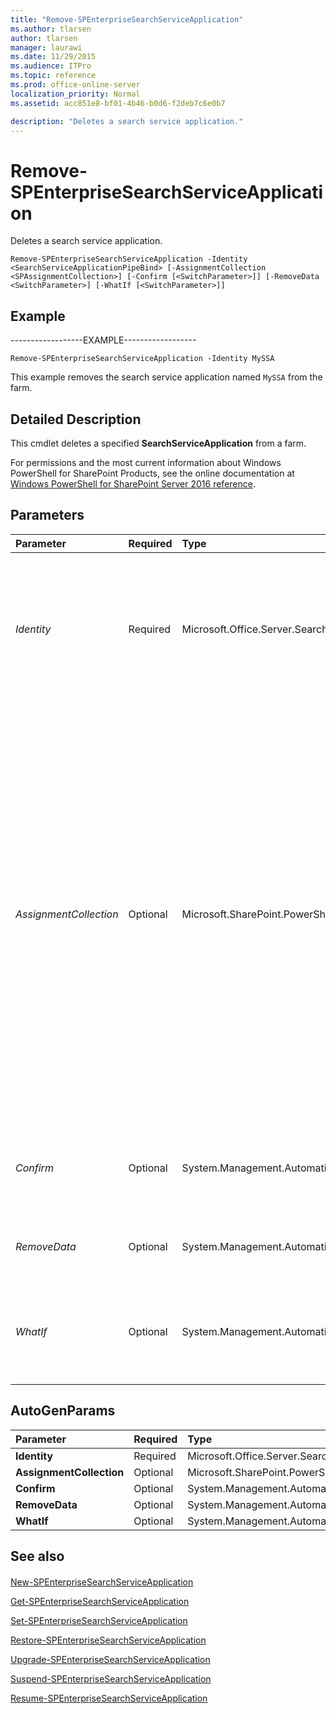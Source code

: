 ```yaml
---
title: "Remove-SPEnterpriseSearchServiceApplication"
ms.author: tlarsen
author: tlarsen
manager: laurawi
ms.date: 11/29/2015
ms.audience: ITPro
ms.topic: reference
ms.prod: office-online-server
localization_priority: Normal
ms.assetid: acc851e8-bf01-4b46-b0d6-f2deb7c6e0b7

description: "Deletes a search service application."
---
```


# Remove-SPEnterpriseSearchServiceApplication

Deletes a search service application.
  
```
Remove-SPEnterpriseSearchServiceApplication -Identity <SearchServiceApplicationPipeBind> [-AssignmentCollection <SPAssignmentCollection>] [-Confirm [<SwitchParameter>]] [-RemoveData <SwitchParameter>] [-WhatIf [<SwitchParameter>]]

```

## Example

------------------EXAMPLE------------------
  
```
Remove-SPEnterpriseSearchServiceApplication -Identity MySSA
```

This example removes the search service application named  `MySSA` from the farm. 
  
## Detailed Description

This cmdlet deletes a specified **SearchServiceApplication** from a farm. 
  
For permissions and the most current information about Windows PowerShell for SharePoint Products, see the online documentation at [Windows PowerShell for SharePoint Server 2016 reference](https://go.microsoft.com/fwlink/p/?LinkId=671715). 
  
## Parameters

|**Parameter**|**Required**|**Type**|**Description**|
|:-----|:-----|:-----|:-----|
| _Identity_ <br/> |Required  <br/> |Microsoft.Office.Server.Search.Cmdlet.SearchServiceApplicationPipeBind  <br/> |Specifies the search service application to delete.  <br/> A valid GUID, in the form 12345678-90ab-cdef-1234-567890bcdefgh; or a valid search application name (for example, SearchApp1); or an instance of a valid **SearchServiceApplication** object.  <br/> |
| _AssignmentCollection_ <br/> |Optional  <br/> |Microsoft.SharePoint.PowerShell.SPAssignmentCollection  <br/> |Manages objects for the purpose of proper disposal. Use of objects, such as **SPWeb** or **SPSite**, can use large amounts of memory and use of these objects in Windows PowerShell scripts requires proper memory management. Using the **SPAssignment** object, you can assign objects to a variable and dispose of the objects after they are needed to free up memory. When **SPWeb**, **SPSite**, or **SPSiteAdministration** objects are used, the objects are automatically disposed of if an assignment collection or the **Global** parameter is not used.  <br/> > [!NOTE]> When the **Global** parameter is used, all objects are contained in the global store. If objects are not immediately used, or disposed of by using the **Stop-SPAssignment** command, an out-of-memory scenario can occur.           |
| _Confirm_ <br/> |Optional  <br/> |System.Management.Automation.SwitchParameter  <br/> |Prompts you for confirmation before executing the command. For more information, type the following command: **get-help about_commonparameters** <br/> |
| _RemoveData_ <br/> |Optional  <br/> |System.Management.Automation.SwitchParameter  <br/> |Specifies that all search databases and index files associated with the search service application to be deleted.  <br/> |
| _WhatIf_ <br/> |Optional  <br/> |System.Management.Automation.SwitchParameter  <br/> |Displays a message that describes the effect of the command instead of executing the command. For more information, type the following command: **get-help about_commonparameters** <br/> |
   
## AutoGenParams

|**Parameter**|**Required**|**Type**|**Description**|
|:-----|:-----|:-----|:-----|
|**Identity** <br/> |Required  <br/> |Microsoft.Office.Server.Search.Cmdlet.SearchServiceApplicationPipeBind  <br/> ||
|**AssignmentCollection** <br/> |Optional  <br/> |Microsoft.SharePoint.PowerShell.SPAssignmentCollection  <br/> ||
|**Confirm** <br/> |Optional  <br/> |System.Management.Automation.SwitchParameter  <br/> ||
|**RemoveData** <br/> |Optional  <br/> |System.Management.Automation.SwitchParameter  <br/> ||
|**WhatIf** <br/> |Optional  <br/> |System.Management.Automation.SwitchParameter  <br/> ||
   
## See also

#### 

[New-SPEnterpriseSearchServiceApplication](new-spenterprisesearchserviceapplication.md)
  
[Get-SPEnterpriseSearchServiceApplication](get-spenterprisesearchserviceapplication.md)
  
[Set-SPEnterpriseSearchServiceApplication](set-spenterprisesearchserviceapplication.md)
  
[Restore-SPEnterpriseSearchServiceApplication](restore-spenterprisesearchserviceapplication.md)
  
[Upgrade-SPEnterpriseSearchServiceApplication](upgrade-spenterprisesearchserviceapplication.md)
  
[Suspend-SPEnterpriseSearchServiceApplication](suspend-spenterprisesearchserviceapplication.md)
  
[Resume-SPEnterpriseSearchServiceApplication](resume-spenterprisesearchserviceapplication.md)

